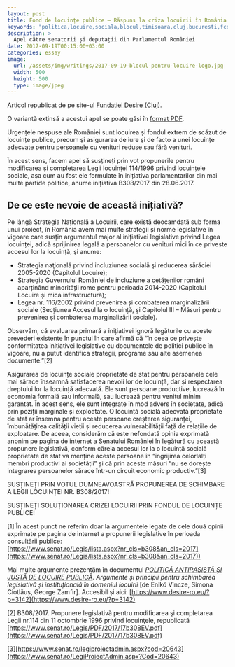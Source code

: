 ```yaml
---
layout: post
title: Fond de locuințe publice — Răspuns la criza locuirii în România
keywords: "politica,locuire,sociala,blocul,timisoara,cluj,bucuresti,fcdl,ERomnja,b308/2017,senat"
description: >
  Apel către senatorii și deputații din Parlamentul României
date: 2017-09-19T00:15:00+03:00
categories: essay
image:
  url: /assets/img/writings/2017-09-19-blocul-pentru-locuire-logo.jpg
  width: 500
  height: 500
  type: image/jpeg
---
```


Articol republicat de pe site-ul [Fundației Desire (Cluj)](https://www.desire-ro.eu/?p=3224).

O variantă extinsă a acestui apel se poate găsi în [format PDF](/assets/files/writings/2017-09-19-fondul-de-locuinte-publice-raspuns-la-criza-locuirii-FINAL-de-transmis.pdf).

<div class="horizontal-line"> </div>

Urgențele nespuse ale României sunt locuirea și fondul extrem de scăzut de locuințe publice, precum și asigurarea de iure și de facto a unei locuințe adecvate pentru persoanele cu venituri reduse sau fără venituri.

În acest sens, facem apel să susțineți prin vot propunerile pentru modificarea și completarea Legii locuinței 114/1996 privind locuințele sociale, așa cum au fost ele formulate în inițiativa parlamentarilor din mai multe partide politice, anume inițiativa B308/2017 din 28.06.2017.

## De ce este nevoie de această inițiativă?

Pe lângă Strategia Națională a Locuirii, care există deocamdată sub forma unui proiect, în România avem mai multe strategii și norme legislative în vigoare care susțin argumentul major al inițiativei legislative privind Legea locuinței, adică sprijinirea legală a persoanelor cu venituri mici în ce privește accesul lor la locuință, și anume:

- Strategia naţională privind incluziunea socială şi reducerea sărăciei 2005-2020 (Capitolul Locuire);
- Strategia Guvernului României de incluziune a cetățenilor români aparținând minorității rome pentru perioada 2014-2020 (Capitolul Locuire și mica infrastructură);
- Legea nr. 116/2002 privind prevenirea și combaterea marginalizării sociale (Secțiunea Accesul la o locuință, și Capitolul III – Măsuri pentru prevenirea și combaterea marginalizării sociale).

Observăm, că evaluarea primară a inițiativei ignoră legăturile cu aceste prevederi existente în punctul în care afirmă că “în ceea ce privește conformitatea inițiativei legislative cu documentele de politici publice în vigoare, nu a putut identifica strategii, programe sau alte asemenea documente.”[2]

Asigurarea de locuințe sociale proprietate de stat pentru persoanele cele mai sărace înseamnă satisfacerea nevoii lor de locuință, dar și respectarea dreptului lor la locuință adecvată. Ele sunt persoane productive, lucrează în economia formală sau informală, sau lucrează pentru venitul minim garantat. În acest sens, ele sunt integrate în mod advers în societate, adică prin poziții marginale și exploatate. O locuință socială adecvată proprietate de stat ar însemna pentru aceste persoane creșterea siguranței, îmbunătățirea calității vieții și reducerea vulnerabilității față de relațiile de exploatare. De aceea, considerăm că este nefondată opinia exprimată anonim pe pagina de internet a Senatului României în legătură cu această propunere legislativă, conform căreia accesul lor la o locuință socială proprietate de stat va menține aceste persoane în “îngrijirea celorlalți membri productivi ai societății” și că prin aceste măsuri “nu se dorește integrarea persoanelor sărace într-un circuit economic productiv.”[3]

SUSȚINEȚI PRIN VOTUL DUMNEAVOASTRĂ PROPUNEREA DE SCHIMBARE A LEGII LOCUINȚEI NR. B308/2017!

SUSȚINEȚI SOLUȚIONAREA CRIZEI LOCUIRII PRIN FONDUL DE LOCUINȚE PUBLICE!

<div class="horizontal-line"> </div>

[1] În acest punct ne referim doar la argumentele legate de cele două opinii exprimate pe pagina de internet a propunerii legislative în perioada consultării publice:  
[https://www.senat.ro/Legis/lista.aspx?nr_cls=b308&an_cls=2017](https://www.senat.ro/Legis/lista.aspx?nr_cls=b308&an_cls=2017))

Mai multe argumente prezentăm în documentul _[POLITICĂ ANTIRASISTĂ ȘI JUSTĂ DE LOCUIRE PUBLICĂ](/assets/files/writings/2017-09-19-politica-justa-si-antirasista-de-locuire-publica.pdf). Argumente și principii pentru schimbarea legislativă și instituțională în domeniul locuirii_ [de Enikő Vincze, Simona Ciotlăuș, George Zamfir]. Accesibil și aici: [https://www.desire-ro.eu/?p=3142](https://www.desire-ro.eu/?p=3142)

[2] B308/2017. Propunere legislativă pentru modificarea şi completarea Legii nr.114 din 11 octombrie 1996 privind locuinţele, republicată
[https://www.senat.ro/Legis/PDF/2017/17b308EV.pdf](https://www.senat.ro/Legis/PDF/2017/17b308EV.pdf)

[3][https://www.senat.ro/legiproiectadmin.aspx?cod=20643](https://www.senat.ro/LegiProiectAdmin.aspx?Cod=20643)
